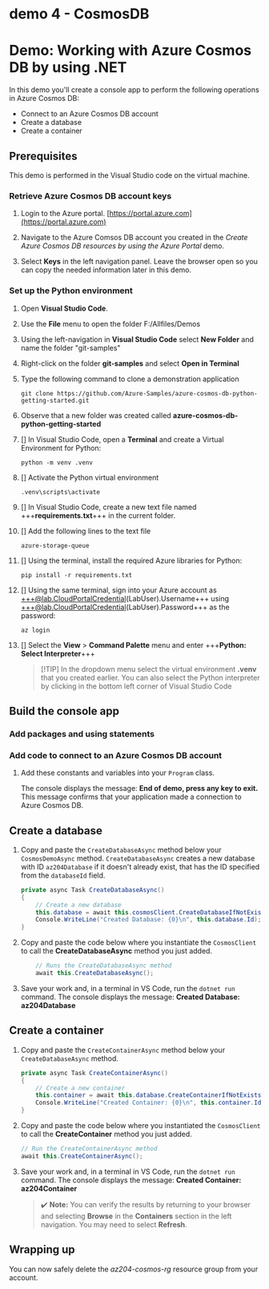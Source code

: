 # demo 4 - CosmosDB

# Demo: Working with Azure Cosmos DB by using .NET

In this demo you'll create a console app to perform the following operations in Azure Cosmos DB:

* Connect to an Azure Cosmos DB account
* Create a database
* Create a container

## Prerequisites

This demo is performed in the Visual Studio code on the virtual machine.

### Retrieve Azure Cosmos DB account keys

1.  Login to the Azure portal. [https://portal.azure.com](https://portal.azure.com)

1.  Navigate to the Azure Comsos DB account you created in the *Create Azure Cosmos DB resources by using the Azure Portal* demo.

1.  Select **Keys** in the left navigation panel. Leave the browser open so you can copy the needed information later in this demo.

### Set up the Python environment

1.  Open **Visual Studio Code**.

1.  Use the **File** menu to open the folder F:/Allfiles/Demos

1.  Using the left-navigation in **Visual Studio Code** select **New Folder** and name the folder "git-samples"

1.  Right-click on the folder **git-samples** and select **Open in Terminal**

1.  Type the following command to clone a demonstration application

    ```
    git clone https://github.com/Azure-Samples/azure-cosmos-db-python-getting-started.git
    ```
1.  Observe that a new folder was created called **azure-cosmos-db-python-getting-started**

1. [] In Visual Studio Code, open a **Terminal** and create a Virtual Environment for Python:

    ```
    python -m venv .venv
    ```
1.  [] Activate the Python virtual environment

    ```
    .venv\scripts\activate
    ```

1. [] In Visual Studio Code, create a new text file named +++**requirements.txt**+++ in the current folder. 

1. [] Add the following lines to the text file
    
    ```
    azure-storage-queue

    ```
1. [] Using the terminal, install the required Azure libraries for Python:

    ```
    pip install -r requirements.txt
    ```
1. [] Using the same terminal, sign into your Azure account as +++@lab.CloudPortalCredential(LabUser).Username+++ using +++@lab.CloudPortalCredential(LabUser).Password+++ as the password:

    ```
    az login
    ```

1. [] Select the **View** > **Command Palette** menu and enter +++**Python: Select Interpreter**+++
    
    >[!TIP] In the dropdown menu select the virtual environment **.venv** that you created earlier.  You can also select the Python interpreter by clicking in the bottom left corner of Visual Studio Code
## Build the console app

### Add packages and using statements



### Add code to connect to an Azure Cosmos DB account

1. Add these constants and variables into your `Program` class.


    The console displays the message: **End of demo, press any key to exit.** This message confirms that your application made a connection to Azure Cosmos DB. 

## Create a database

1. Copy and paste the `CreateDatabaseAsync` method below your `CosmosDemoAsync` method. `CreateDatabaseAsync` creates a new database with ID `az204Database` if it doesn't already exist, that has the ID specified from the `databaseId` field.

    ```csharp
    private async Task CreateDatabaseAsync()
    {
        // Create a new database
        this.database = await this.cosmosClient.CreateDatabaseIfNotExistsAsync(databaseId);
        Console.WriteLine("Created Database: {0}\n", this.database.Id);
    }
    ```

2. Copy and paste the code below where you instantiate the `CosmosClient` to call the **CreateDatabaseAsync** method you just added.

    ```csharp
        // Runs the CreateDatabaseAsync method
        await this.CreateDatabaseAsync();
    ```

3. Save your work and, in a terminal in VS Code, run the `dotnet run` command. The console displays the message: **Created Database: az204Database** 


## Create a container

1. Copy and paste the `CreateContainerAsync` method below your `CreateDatabaseAsync` method. 

    ```csharp
    private async Task CreateContainerAsync()
    {
        // Create a new container
        this.container = await this.database.CreateContainerIfNotExistsAsync(containerId, "/LastName");
        Console.WriteLine("Created Container: {0}\n", this.container.Id);
    }
    ```

2. Copy and paste the code below where you instantiated the `CosmosClient` to call the **CreateContainer** method you just added.

    ```csharp
    // Run the CreateContainerAsync method
    await this.CreateContainerAsync();
    ```

3. Save your work and, in a terminal in VS Code, run the `dotnet run` command. The console displays the message: **Created Container: az204Container** 
        
    >✔️ **Note:** You can verify the results by returning to your browser and selecting **Browse** in the **Containers** section in the left navigation. You may need to select **Refresh**.
    

## Wrapping up

You can now safely delete the *az204-cosmos-rg* resource group from your account.
